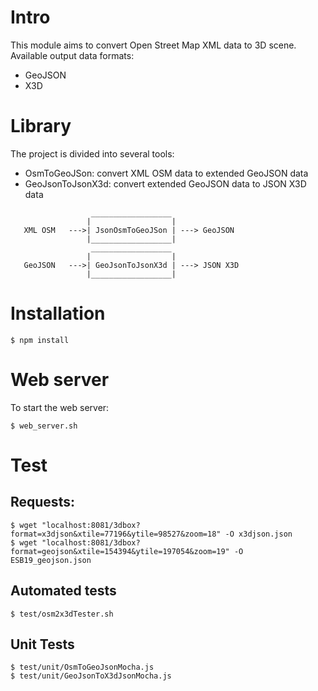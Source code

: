 # Intro
This module aims to convert Open Street Map XML data to 3D scene.  
Available output data formats:  

* GeoJSON
* X3D

# Library
The project is divided into several tools:

* OsmToGeoJSon: convert XML OSM data to extended GeoJSON data
* GeoJsonToJsonX3d: convert extended GeoJSON data to JSON X3D data

```
                  __________________
                 |                  |
   XML OSM   --->| JsonOsmToGeoJSon | ---> GeoJSON
                 |__________________|
                  __________________
                 |                  |
   GeoJSON   --->| GeoJsonToJsonX3d | ---> JSON X3D
                 |__________________|
```

# Installation
```
$ npm install
```

# Web server
To start the web server:
```
$ web_server.sh
```

# Test

## Requests:
```
$ wget "localhost:8081/3dbox?format=x3djson&xtile=77196&ytile=98527&zoom=18" -O x3djson.json
$ wget "localhost:8081/3dbox?format=geojson&xtile=154394&ytile=197054&zoom=19" -O ESB19_geojson.json
```

## Automated tests
```
$ test/osm2x3dTester.sh
```

## Unit Tests
```
$ test/unit/OsmToGeoJsonMocha.js
$ test/unit/GeoJsonToX3dJsonMocha.js
```
